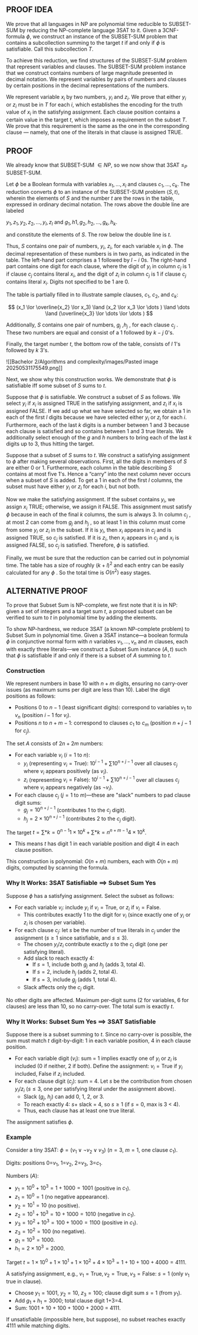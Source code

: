 ## PROOF IDEA

We prove that all languages in NP are polynomial time reducible to SUBSET-SUM by reducing the NP-complete language 3SAT to it. Given a 3CNF-formula $\phi$, we construct an instance of the SUBSET-SUM problem that contains a subcollection summing to the target $t$ if and only if $\phi$ is satisfiable. Call this subcollection $T$.

To achieve this reduction, we find structures of the SUBSET-SUM problem that represent variables and clauses. The SUBSET-SUM problem instance that we construct contains numbers of large magnitude presented in decimal notation. We represent variables by pairs of numbers and clauses by certain positions in the decimal representations of the numbers.

We represent variable $x_i$ by two numbers, $y_i$ and $z_i$. We prove that either $y_i$ or $z_i$ must be in $T$ for each $i$, which establishes the encoding for the truth value of $x_i$ in the satisfying assignment. Each clause position contains a certain value in the target $t$, which imposes a requirement on the subset $T$. We prove that this requirement is the same as the one in the corresponding clause — namely, that one of the literals in that clause is assigned TRUE.

## PROOF

We already know that SUBSET-SUM $\in NP$, so we now show that 3SAT $≤_P$ SUBSET-SUM.

Let $\phi$ be a Boolean formula with variables $x_1, \dots ,x_l$ and clauses $c_1, \dots ,c_k$. The reduction converts $\phi$ to an instance of the SUBSET-SUM problem $⟨S,t⟩$, wherein the elements of $S$ and the number $t$ are the rows in the table, expressed in ordinary decimal notation. The rows above the double line are labeled

$y_1, z_1, y_2, z_2, \dots ,y_l, z_l$ and $g_1, h1, g_2, h_2, \dots ,g_k, h_k$.

and constitute the elements of $S$. The row below the double line is $t$.

Thus, $S$ contains one pair of numbers, $y_i$, $z_i$, for each variable $x_i$ in $\phi$. The decimal representation of these numbers is in two parts, as indicated in the table. The left-hand part comprises a $1$ followed by $l−i$ 0s. The right-hand part contains one digit for each clause, where the digit of $y_i$ in column $c_j$ is $1$ if clause $c_j$ contains literal $x_i$, and the digit of $z_i$ in column $c_j$ is $1$ if clause $c_j$ contains literal $x_i$. Digits not specified to be $1$ are $0$.

The table is partially filled in to illustrate sample clauses, $c_1$, $c_2$, and $c_k$:

$$ (x_1 \lor \overline{x_2} \lor x_3) \land (x_2 \lor x_3 \lor \dots ) \land \dots \land (\overline{x_3} \lor \dots \lor \dots ) $$

Additionally, $S$ contains one pair of numbers, $g_j$ ,$h_j$ , for each clause $c_j$ . These two numbers are equal and consist of a $1$ followed by $k−j$ $0$'s.

Finally, the target number $t$, the bottom row of the table, consists of $l$ $1$'s followed by $k$ $3$'s.

![[Bachelor 2/Algorithms and complexity/images/Pasted image 20250531175549.png]]

Next, we show why this construction works. We demonstrate that $\phi$ is satisfiable iff some subset of $S$ sums to $t$.

Suppose that $\phi$ is satisfiable. We construct a subset of $S$ as follows. We select $y_i$ if $x_i$ is assigned TRUE in the satisfying assignment, and $z_i$ if $x_i$ is assigned FALSE. If we add up what we have selected so far, we obtain a $1$ in each of the first $l$ digits because we have selected either $y_i$ or $z_i$ for each $i$. Furthermore, each of the last $k$ digits is a number between $1$ and $3$ because each clause is satisfied and so contains between $1$ and $3$ true literals. We additionally select enough of the $g$ and $h$ numbers to bring each of the last $k$ digits up to $3$, thus hitting the target.

Suppose that a subset of $S$ sums to $t$. We construct a satisfying assignment to $\phi$ after making several observations. First, all the digits in members of $S$ are either $0$ or $1$. Furthermore, each column in the table describing $S$ contains at most five $1$'s. Hence a “carry” into the next column never occurs when a subset of $S$ is added. To get a $1$ in each of the first $l$ columns, the subset must have either $y_i$ or $z_i$ for each $i$, but not both.

Now we make the satisfying assignment. If the subset contains $y_i$, we assign $x_i$ TRUE; otherwise, we assign it FALSE. This assignment must satisfy $\phi$ because in each of the final $k$ columns, the sum is always $3$. In column $c_j$ , at most $2$ can
come from $g_j$ and $h_j$ , so at least $1$ in this column must come from some $y_i$ or $z_i$ in the subset. If it is $y_i$, then $x_i$ appears in $c_j$ and is assigned TRUE, so $c_j$ is satisfied. If it is $z_i$, then $x_i$ appears in $c_j$ and $x_i$ is assigned FALSE, so $c_j$ is satisfied. Therefore, $\phi$ is satisfied.

Finally, we must be sure that the reduction can be carried out in polynomial time. The table has a size of roughly $(k + l)^2$ and each entry can be easily calculated for any $\phi$ . So the total time is $O(n^2)$ easy stages.

## ALTERNATIVE PROOF

To prove that Subset Sum is NP-complete, we first note that it is in NP: given a set of integers and a target sum $t$, a proposed subset can be verified to sum to $t$ in polynomial time by adding the elements.

To show NP-hardness, we reduce 3SAT (a known NP-complete problem) to Subset Sum in polynomial time. Given a 3SAT instance—a boolean formula $\phi$ in conjunctive normal form with $n$ variables $v_1, \dots, v_n$ and $m$ clauses, each with exactly three literals—we construct a Subset Sum instance $(A, t)$ such that $\phi$ is satisfiable if and only if there is a subset of $A$ summing to $t$.

### Construction

We represent numbers in base 10 with $n + m$ digits, ensuring no carry-over issues (as maximum sums per digit are less than 10). Label the digit positions as follows:

- Positions 0 to $n-1$ (least significant digits): correspond to variables $v_1$ to $v_n$ (position $i-1$ for $v_i$).
- Positions $n$ to $n+m-1$: correspond to clauses $c_1$ to $c_m$ (position $n+j-1$ for $c_j$).

The set $A$ consists of $2n + 2m$ numbers:

- For each variable $v_i$ ($i = 1$ to $n$):
  - $y_i$ (representing $v_i = \text{True}$): $10^{i-1} + \sum 10^{n+j-1}$ over all clauses $c_j$ where $v_i$ appears positively (as $v_i$).
  - $z_i$ (representing $v_i = \text{False}$): $10^{i-1} + \sum 10^{n+j-1}$ over all clauses $c_j$ where $v_i$ appears negatively (as $\neg v_i$).
- For each clause $c_j$ ($j = 1$ to $m$)—these are "slack" numbers to pad clause digit sums:
  - $g_j = 10^{n+j-1}$ (contributes 1 to the $c_j$ digit).
  - $h_j = 2 \times 10^{n+j-1}$ (contributes 2 to the $c_j$ digit).

The target $t = \sum*{k=0}^{n-1} 1 \times 10^k + \sum*{k=n}^{n+m-1} 4 \times 10^k$.

- This means $t$ has digit 1 in each variable position and digit 4 in each clause position.

This construction is polynomial: $O(n + m)$ numbers, each with $O(n + m)$ digits, computed by scanning the formula.

### Why It Works: 3SAT Satisfiable $\implies$ Subset Sum Yes

Suppose $\phi$ has a satisfying assignment. Select the subset as follows:

- For each variable $v_i$: include $y_i$ if $v_i = \text{True}$, or $z_i$ if $v_i = \text{False}$.
  - This contributes exactly 1 to the digit for $v_i$ (since exactly one of $y_i$ or $z_i$ is chosen per variable).
- For each clause $c_j$: let $s$ be the number of true literals in $c_j$ under the assignment ($s \geq 1$ since satisfiable, and $s \leq 3$).
  - The chosen $y_i$/$z_i$ contribute exactly $s$ to the $c_j$ digit (one per satisfying literal).
  - Add slack to reach exactly 4:
    - If $s=1$, include both $g_j$ and $h_j$ (adds 3, total 4).
    - If $s=2$, include $h_j$ (adds 2, total 4).
    - If $s=3$, include $g_j$ (adds 1, total 4).
  - Slack affects only the $c_j$ digit.

No other digits are affected. Maximum per-digit sums (2 for variables, 6 for clauses) are less than 10, so no carry-over. The total sum is exactly $t$.

### Why It Works: Subset Sum Yes $\implies$ 3SAT Satisfiable

Suppose there is a subset summing to $t$. Since no carry-over is possible, the sum must match $t$ digit-by-digit: 1 in each variable position, 4 in each clause position.

- For each variable digit ($v_i$): sum = 1 implies exactly one of $y_i$ or $z_i$ is included (0 if neither, 2 if both). Define the assignment: $v_i = \text{True}$ if $y_i$ included, $\text{False}$ if $z_i$ included.
- For each clause digit ($c_j$): sum = 4. Let $s$ be the contribution from chosen $y_i$/$z_i$ ($s \leq 3$, one per satisfying literal under the assignment above).
  - Slack ($g_j$, $h_j$) can add 0, 1, 2, or 3.
  - To reach exactly 4: $s +$ slack = 4, so $s \geq 1$ (if $s=0$, max is 3 < 4).
  - Thus, each clause has at least one true literal.

The assignment satisfies $\phi$.

### Example

Consider a tiny 3SAT: $\phi = (v_1 \vee \neg v_2 \vee v_3)$ ($n=3$, $m=1$, one clause $c_1$).

Digits: positions 0=$v_1$, 1=$v_2$, 2=$v_3$, 3=$c_1$.

Numbers ($A$):

- $y_1 = 10^0 + 10^3 = 1 + 1000 = 1001$ (positive in $c_1$).
- $z_1 = 10^0 = 1$ (no negative appearance).
- $y_2 = 10^1 = 10$ (no positive).
- $z_2 = 10^1 + 10^3 = 10 + 1000 = 1010$ (negative in $c_1$).
- $y_3 = 10^2 + 10^3 = 100 + 1000 = 1100$ (positive in $c_1$).
- $z_3 = 10^2 = 100$ (no negative).
- $g_1 = 10^3 = 1000$.
- $h_1 = 2 \times 10^3 = 2000$.

Target $t = 1 \times 10^0 + 1 \times 10^1 + 1 \times 10^2 + 4 \times 10^3 = 1 + 10 + 100 + 4000 = 4111$.

A satisfying assignment, e.g., $v_1=\text{True}, v_2=\text{True}, v_3=\text{False}$: $s=1$ (only $v_1$ true in clause).

- Choose $y_1=1001$, $y_2=10$, $z_3=100$; clause digit sum $s=1$ (from $y_1$).
- Add $g_1 + h_1 = 3000$; total clause digit 1+3=4.
- Sum: 1001 + 10 + 100 + 1000 + 2000 = 4111.

If unsatisfiable (impossible here, but suppose), no subset reaches exactly 4111 while matching digits.
